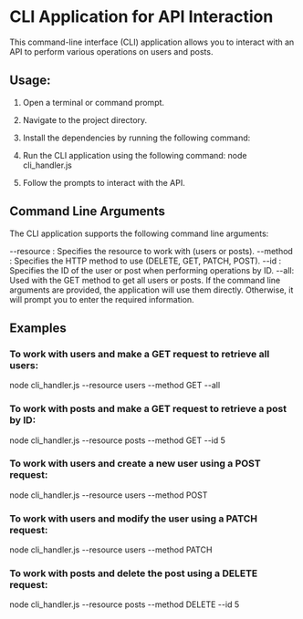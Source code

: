 # CLI Application for API Interaction

This command-line interface (CLI) application allows you to interact with an API to perform various operations on users and posts.

## Usage:

1. Open a terminal or command prompt.

2. Navigate to the project directory.

3. Install the dependencies by running the following command:

4. Run the CLI application using the following command:
   node cli_handler.js

5. Follow the prompts to interact with the API.

## Command Line Arguments

The CLI application supports the following command line arguments:

--resource <resource>: Specifies the resource to work with (users or posts).
--method <method>: Specifies the HTTP method to use (DELETE, GET, PATCH, POST).
--id <id>: Specifies the ID of the user or post when performing operations by ID.
--all: Used with the GET method to get all users or posts.
If the command line arguments are provided, the application will use them directly. Otherwise, it will prompt you to enter the required information.

## Examples

### To work with users and make a GET request to retrieve all users:

node cli_handler.js --resource users --method GET --all

### To work with posts and make a GET request to retrieve a post by ID:

node cli_handler.js --resource posts --method GET --id 5

### To work with users and create a new user using a POST request:

node cli_handler.js --resource users --method POST

### To work with users and modify the user using a PATCH request:

node cli_handler.js --resource users --method PATCH

### To work with posts and delete the post using a DELETE request:

node cli_handler.js --resource posts --method DELETE --id 5
